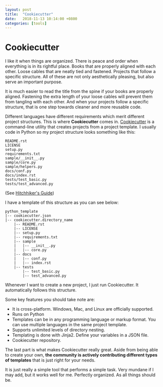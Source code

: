 ```yaml
---
layout: post
title:  "Cookiecutter"
date:   2018-11-13 10:14:00 +0800
categories: [tools]
---
```


# Cookiecutter
I like it when things are organized. There is peace and order when everything is in its rightful place. Books that are properly aligned with each other. Loose cables that are neatly tied and fastened. Projects that follow a specific structure. All of these are not only aesthetically pleasing, but also serve an important purpose.

It is much easier to read the title from the spine if your books are properly aligned. Fastening the extra length of your loose cables will prevent them from tangling with each other. And when your projects follow a specific structure, that is one step towards cleaner and more reusable code.

Different languages have different requirements which merit different project structures. This is where **Cookiecutter** comes in. [Cookiecutter](https://github.com/audreyr/cookiecutter) is a command-line utility that creates projects from a project template. I usually code in Python so my project structure looks something like this: 

```
README.rst
LICENSE
setup.py
requirements.txt
sample/__init__.py
sample/core.py
sample/helpers.py
docs/conf.py
docs/index.rst
tests/test_basic.py
tests/test_advanced.py
```
(See [Hitchhiker's Guide](https://docs.python-guide.org/writing/structure/))

I have a template of this structure as you can see below:

```
python_template
|-- cookiecutter.json
|-- cookiecutter.directory_name
    |-- README.rst
    |-- LICENSE
    |-- setup.py
    |-- requirements.txt
    |-- sample
    |   |-- __init__.py
    |   |-- core.py
    |-- docs
    |   |-- conf.py
    |   |-- index.rst
    |-- tests
        |-- test_basic.py
        |-- test_advanced.py
```

Whenever I want to create a new project, I just run Cookiecutter. It automatically follows this structure.

Some key features you should take note are:
* It is cross-platform. Windows, Mac, and Linux are officially supported.
* Runs on Python
* Templates can be in any programming language or markup format. You can use multiple languages in the same project template.
* Supports unlimited levels of directory nesting.
* Templating is done with Jinja2. Define your variables in a JSON file.
* Cookiecutter repository.


The last part is what makes Cookiecutter really great. Aside from being able to create your own, **the community is actively contributing different types of templates** that is just right for your needs.

It is just really a simple tool that performs a simple task. Very mundane if I may add, but it works well for me. Perfectly organized. As all things should be.